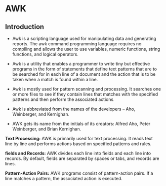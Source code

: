 # AWK

## Introduction


- Awk is a scripting language used for manipulating data and generating reports. The awk command programming language requires no compiling and allows the user to use variables, numeric functions, string functions, and logical operators.

- Awk is a utility that enables a programmer to write tiny but effective programs in the form of statements that define text patterns that are to be searched for in each line of a document and the action that is to be taken when a match is found within a line.

- Awk is mostly used for pattern scanning and processing. It searches one or more files to see if they contain lines that matches with the specified patterns and then perform the associated actions. 

- Awk is abbreviated from the names of the developers – Aho, Weinberger, and Kernighan.

- AWK gets its name from the initials of its creators: Alfred Aho, Peter Weinberger, and Brian Kernighan.

**Text Processing:** AWK is primarily used for text processing. It reads text line by line and performs actions based on specified patterns and rules.

**fields and Records:** AWK divides each line into fields and each line into records. By default, fields are separated by spaces or tabs, and records are lines.

**Pattern-Action Pairs:** AWK programs consist of pattern-action pairs. If a line matches a pattern, the associated action is executed.
